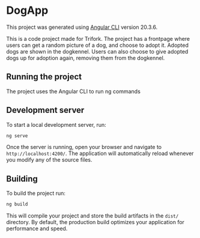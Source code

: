 # DogApp

This project was generated using [Angular CLI](https://github.com/angular/angular-cli) version 20.3.6.

This is a code project made for Trifork. The project has a frontpage where users can get a random picture of a dog, and choose to adopt it. Adopted dogs are shown in the dogkennel. Users can also choose to give adopted dogs up for adoption again, removing them from the dogkennel. 

## Running the project

The project uses the Angular CLI to run ng commands

## Development server

To start a local development server, run:

```bash
ng serve
```

Once the server is running, open your browser and navigate to `http://localhost:4200/`. The application will automatically reload whenever you modify any of the source files.


## Building

To build the project run:

```bash
ng build
```

This will compile your project and store the build artifacts in the `dist/` directory. By default, the production build optimizes your application for performance and speed.

